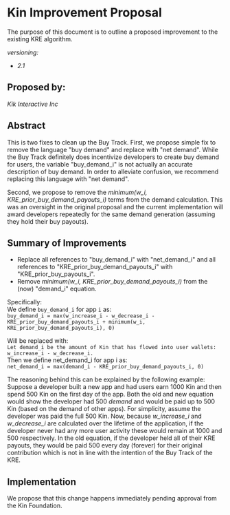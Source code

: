 # Kin Improvement Proposal
The purpose of this document is to outline a proposed improvement to the existing KRE algorithm. 

*versioning:*
- *2.1*

## Proposed by:
*Kik Interactive Inc*

## Abstract
This is two fixes to clean up the Buy Track. First, we propose simple fix to remove the language "buy demand" and replace with "net demand". While the Buy Track definitely does incentivize developers to create buy demand for users, the variable "buy_demand_i" is not actually an accurate description of buy demand. In order to alleviate confusion, we recommend replacing this language with "net demand". 

Second, we propose to remove the *minimum(w_i, KRE_prior_buy_demand_payouts_i)* terms from the demand calculation. This was an oversight in the original proposal and the current implementation will award developers repeatedly for the same demand generation (assuming they hold their buy payouts).

## Summary of Improvements
- Replace all references to "buy_demand_i" with "net_demand_i" and all references to "KRE_prior_buy_demand_payouts_i" with "KRE_prior_buy_payouts_i".
- Remove *minimum(w_i, KRE_prior_buy_demand_payouts_i)* from the (now) "demand_i" equation. 

Specifically: <br/>
We define `buy_demand_i` for app `i` as: <br/>
`buy_demand_i = max(w_increase_i - w_decrease_i - KRE_prior_buy_demand_payouts_i + minimum(w_i, KRE_prior_buy_demand_payouts_i), 0)`

Will be replaced with: <br/>
`Let demand_i be the amount of Kin that has flowed into user wallets: w_increase_i - w_decrease_i.`<br/>
Then we define net_demand_i for app i as:<br/>
`net_demand_i = max(demand_i - KRE_prior_buy_demand_payouts_i, 0)`

The reasoning behind this can be explained by the following example: Suppose a developer built a new app and had users earn 1000 Kin and then spend 500 Kin on the first day of the app. Both the old and new equation would show the developer had 500 *demand* and would be paid up to 500 Kin (based on the demand of other apps). For simplicity, assume the developer was paid the full 500 Kin. Now, because *w_increase_i* and *w_decrease_i* are calculated over the lifetime of the application, if the developer never had any more user activity these would remain at 1000 and 500 respectively. In the old equation, if the developer held all of their KRE payouts, they would be paid 500 every day (forever) for their original contribution which is not in line with the intention of the Buy Track of the KRE.

## Implementation
We propose that this change happens immediately pending approval from the Kin Foundation.
